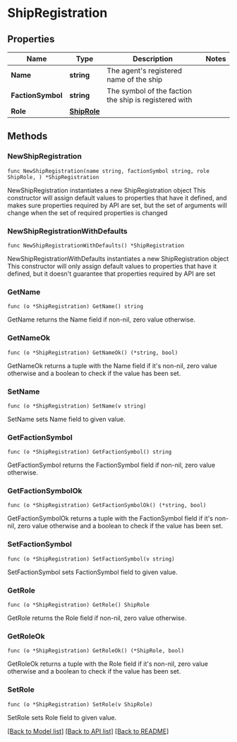 # ShipRegistration

## Properties

Name | Type | Description | Notes
------------ | ------------- | ------------- | -------------
**Name** | **string** | The agent&#39;s registered name of the ship | 
**FactionSymbol** | **string** | The symbol of the faction the ship is registered with | 
**Role** | [**ShipRole**](ShipRole.md) |  | 

## Methods

### NewShipRegistration

`func NewShipRegistration(name string, factionSymbol string, role ShipRole, ) *ShipRegistration`

NewShipRegistration instantiates a new ShipRegistration object
This constructor will assign default values to properties that have it defined,
and makes sure properties required by API are set, but the set of arguments
will change when the set of required properties is changed

### NewShipRegistrationWithDefaults

`func NewShipRegistrationWithDefaults() *ShipRegistration`

NewShipRegistrationWithDefaults instantiates a new ShipRegistration object
This constructor will only assign default values to properties that have it defined,
but it doesn't guarantee that properties required by API are set

### GetName

`func (o *ShipRegistration) GetName() string`

GetName returns the Name field if non-nil, zero value otherwise.

### GetNameOk

`func (o *ShipRegistration) GetNameOk() (*string, bool)`

GetNameOk returns a tuple with the Name field if it's non-nil, zero value otherwise
and a boolean to check if the value has been set.

### SetName

`func (o *ShipRegistration) SetName(v string)`

SetName sets Name field to given value.


### GetFactionSymbol

`func (o *ShipRegistration) GetFactionSymbol() string`

GetFactionSymbol returns the FactionSymbol field if non-nil, zero value otherwise.

### GetFactionSymbolOk

`func (o *ShipRegistration) GetFactionSymbolOk() (*string, bool)`

GetFactionSymbolOk returns a tuple with the FactionSymbol field if it's non-nil, zero value otherwise
and a boolean to check if the value has been set.

### SetFactionSymbol

`func (o *ShipRegistration) SetFactionSymbol(v string)`

SetFactionSymbol sets FactionSymbol field to given value.


### GetRole

`func (o *ShipRegistration) GetRole() ShipRole`

GetRole returns the Role field if non-nil, zero value otherwise.

### GetRoleOk

`func (o *ShipRegistration) GetRoleOk() (*ShipRole, bool)`

GetRoleOk returns a tuple with the Role field if it's non-nil, zero value otherwise
and a boolean to check if the value has been set.

### SetRole

`func (o *ShipRegistration) SetRole(v ShipRole)`

SetRole sets Role field to given value.



[[Back to Model list]](../README.md#documentation-for-models) [[Back to API list]](../README.md#documentation-for-api-endpoints) [[Back to README]](../README.md)


